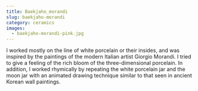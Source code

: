```yaml
---
title: Baekjaho_morandi
slug: baekjaho-morandi
category: ceramics
images:
  - baekjaho-morandi-pink.jpg
---
```


I worked mostly  on the line of white porcelain or their insides, and was inspired by the paintings of the modern Italian  artist Giorgio Morandi. I tried to give a feeling of the rich bloom of the three-dimensional porcelain. In addition, I  worked  rhymically by repeating the white porcelain jar and the moon jar with an animated drawing technique similar to that  seen in ancient Korean wall paintings.
